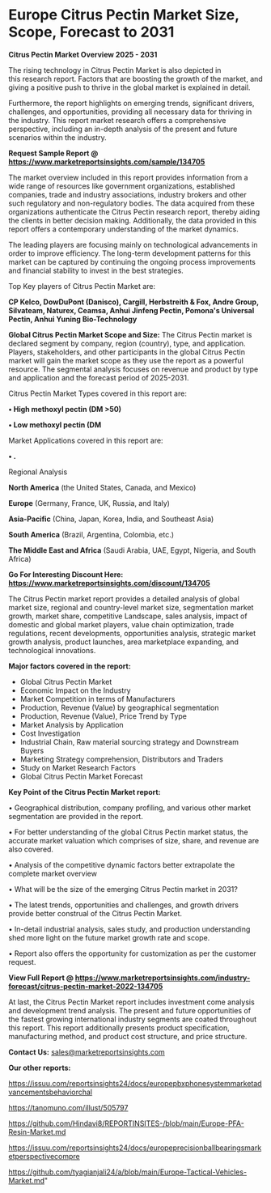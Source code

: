  # Europe Citrus Pectin Market Size, Scope, Forecast to 2031

<Strong> Citrus Pectin Market Overview 2025 - 2031</strong>

The rising technology in Citrus Pectin Market is also depicted in this research report. Factors that are boosting the growth of the market, and giving a positive push to thrive in the global market is explained in detail.

Furthermore, the report highlights on emerging trends, significant drivers, challenges, and opportunities, providing all necessary data for thriving in the industry. This report market research offers a comprehensive perspective, including an in-depth analysis of the present and future scenarios within the industry.

<strong>Request Sample Report @ <a href=https://www.marketreportsinsights.com/sample/134705>https://www.marketreportsinsights.com/sample/134705</a></strong>

The market overview included in this report provides information from a wide range of resources like government organizations, established companies, trade and industry associations, industry brokers and other such regulatory and non-regulatory bodies. The data acquired from these organizations authenticate the Citrus Pectin research report, thereby aiding the clients in better decision making. Additionally, the data provided in this report offers a contemporary understanding of the market dynamics.

The leading players are focusing mainly on technological advancements in order to improve efficiency. The long-term development patterns for this market can be captured by continuing the ongoing process improvements and financial stability to invest in the best strategies.

Top Key players of Citrus Pectin Market are:

<strong>CP Kelco, DowDuPont (Danisco), Cargill, Herbstreith & Fox, Andre Group, Silvateam, Naturex, Ceamsa, Anhui Jinfeng Pectin, Pomona's Universal Pectin, Anhui Yuning Bio-Technology</strong>

<strong><b>Global Citrus Pectin Market Scope and Size:</b></strong>
The Citrus Pectin market is declared segment by company, region (country), type, and application. Players, stakeholders, and other participants in the global Citrus Pectin market will gain the market scope as they use the report as a powerful resource. The segmental analysis focuses on revenue and product by type and application and the forecast period of 2025-2031.

Citrus Pectin Market Types covered in this report are:

<strong>• High methoxyl pectin (DM >50)

• Low methoxyl pectin (DM</strong>

Market Applications covered in this report are:

<strong>• .</strong> 

Regional Analysis

<strong>North America</strong> (the United States, Canada, and Mexico)

<strong>Europe</strong> (Germany, France, UK, Russia, and Italy)

<strong>Asia-Pacific</strong> (China, Japan, Korea, India, and Southeast Asia)

<strong>South America</strong> (Brazil, Argentina, Colombia, etc.)

<strong>The Middle East and Africa</strong> (Saudi Arabia, UAE, Egypt, Nigeria, and South Africa)

<strong>Go For Interesting Discount Here: <a href=https://www.marketreportsinsights.com/discount/134705>https://www.marketreportsinsights.com/discount/134705</a></strong>

The Citrus Pectin market report provides a detailed analysis of global market size, regional and country-level market size, segmentation market growth, market share, competitive Landscape, sales analysis, impact of domestic and global market players, value chain optimization, trade regulations, recent developments, opportunities analysis, strategic market growth analysis, product launches, area marketplace expanding, and technological innovations.

<strong><b>Major factors covered in the report:</b></strong>
<ul>
  <li>Global Citrus Pectin Market </li>
  <li>Economic Impact on the Industry</li>
  <li>Market Competition in terms of Manufacturers</li>
  <li>Production, Revenue (Value) by geographical segmentation</li>
  <li>Production, Revenue (Value), Price Trend by Type</li>
  <li>Market Analysis by Application</li>
  <li>Cost Investigation</li>
  <li>Industrial Chain, Raw material sourcing strategy and Downstream Buyers</li>
  <li>Marketing Strategy comprehension, Distributors and Traders</li>
  <li>Study on Market Research Factors</li>
  <li>Global Citrus Pectin Market Forecast</li>
</ul>

<strong><b>Key Point of the Citrus Pectin Market report:</b></strong>

• Geographical distribution, company profiling, and various other market segmentation are provided in the report.

• For better understanding of the global Citrus Pectin market status, the accurate market valuation which comprises of size, share, and revenue are also covered.

• Analysis of the competitive dynamic factors better extrapolate the complete market overview

• What will be the size of the emerging Citrus Pectin market in 2031?

• The latest trends, opportunities and challenges, and growth drivers provide better construal of the Citrus Pectin Market.

• In-detail industrial analysis, sales study, and production understanding shed more light on the future market growth rate and scope.

• Report also offers the opportunity for customization as per the customer request.

<strong><b>View Full Report @ <a href=https://www.marketreportsinsights.com/industry-forecast/citrus-pectin-market-2022-134705>https://www.marketreportsinsights.com/industry-forecast/citrus-pectin-market-2022-134705</a></b></strong>


At last, the Citrus Pectin Market report includes investment come analysis and development trend analysis. The present and future opportunities of the fastest growing international industry segments are coated throughout this report. This report additionally presents product specification, manufacturing method, and product cost structure, and price structure.

<strong>Contact Us:</strong>
sales@marketreportsinsights.com

<strong>Our other reports:</strong>

<a href=https://issuu.com/reportsinsights24/docs/europepbxphonesystemmarketadvancementsbehaviorchal>https://issuu.com/reportsinsights24/docs/europepbxphonesystemmarketadvancementsbehaviorchal</a>

<a href=https://tanomuno.com/illust/505797>https://tanomuno.com/illust/505797</a>

<a href=https://github.com/Hindavi8/REPORTINSITES-/blob/main/Europe-PFA-Resin-Market.md>https://github.com/Hindavi8/REPORTINSITES-/blob/main/Europe-PFA-Resin-Market.md</a>

<a href=https://issuu.com/reportsinsights24/docs/europeprecisionballbearingsmarketperspectivecompre>https://issuu.com/reportsinsights24/docs/europeprecisionballbearingsmarketperspectivecompre</a>

<a href=https://github.com/tyagianjali24/a/blob/main/Europe-Tactical-Vehicles-Market.md>https://github.com/tyagianjali24/a/blob/main/Europe-Tactical-Vehicles-Market.md</a>"
